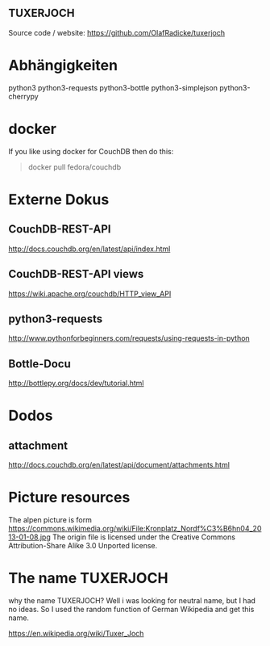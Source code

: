 TUXERJOCH
---------

Source code / website:
https://github.com/OlafRadicke/tuxerjoch


# Abhängigkeiten #

python3
python3-requests
python3-bottle
python3-simplejson
python3-cherrypy

# docker #

If you like using docker for CouchDB then do this:

> docker pull fedora/couchdb

# Externe Dokus #
## CouchDB-REST-API ##

http://docs.couchdb.org/en/latest/api/index.html

## CouchDB-REST-API views ##
https://wiki.apache.org/couchdb/HTTP_view_API

## python3-requests ##

http://www.pythonforbeginners.com/requests/using-requests-in-python

## Bottle-Docu ##

http://bottlepy.org/docs/dev/tutorial.html

# Dodos #

## attachment ##

http://docs.couchdb.org/en/latest/api/document/attachments.html

# Picture resources #

The alpen picture is form
https://commons.wikimedia.org/wiki/File:Kronplatz_Nordf%C3%B6hn04_2013-01-08.jpg
The origin file is licensed under the Creative Commons Attribution-Share Alike
3.0 Unported license.

# The name TUXERJOCH #

why the name TUXERJOCH? Well i was looking for neutral name, but I had no
ideas. So I used the random function of German Wikipedia and get this name.

https://en.wikipedia.org/wiki/Tuxer_Joch
